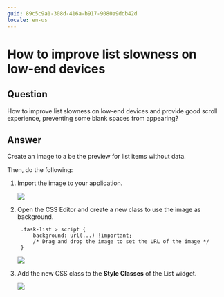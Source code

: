 ```yaml
---
guid: 89c5c9a1-308d-416a-b917-9080a9ddb42d
locale: en-us
---
```


# How to improve list slowness on low-end devices

## Question

How to improve list slowness on low-end devices and provide good scroll experience, preventing some blank spaces from appearing?

## Answer

Create an image to a be the preview for list items without data.

Then, do the following:

1. Import the image to your application.

    ![](images/How-to-improve-list-slowness-on-low-end-devices_0.png)

1. Open the CSS Editor and create a new class to use the image as background.
 
        .task-list > script {                               
            background: url(...) !important;
            /* Drag and drop the image to set the URL of the image */
        }

    ![](images/How-to-improve-list-slowness-on-low-end-devices_1.png)  

1. Add the new CSS class to the **Style Classes** of the List widget.

    ![](images/How-to-improve-list-slowness-on-low-end-devices_2.png)
